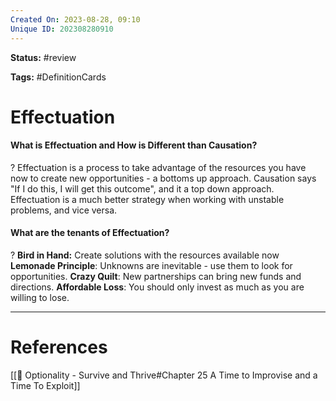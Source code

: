 ```yaml
---
Created On: 2023-08-28, 09:10
Unique ID: 202308280910
---
```

**Status:** #review 

**Tags:** #DefinitionCards 

# Effectuation
#### What is Effectuation and How is Different than Causation?
?
Effectuation is a process to take advantage of the resources you have now to create new opportunities - a bottoms up approach. Causation says "If I do this, I will get this outcome", and it a top down approach.
Effectuation is a much better strategy when working with unstable problems, and vice versa. 


#### What are the tenants of Effectuation?
?
**Bird in Hand:** Create solutions with the resources available now
**Lemonade Principle**: Unknowns are inevitable - use them to look for opportunities.
**Crazy Quilt**: New partnerships can bring new funds and directions.
**Affordable Loss**: You should only invest as much as you are willing to lose.




---
# References
[[📗 Optionality - Survive and Thrive#Chapter 25 A Time to Improvise and a Time To Exploit]]
